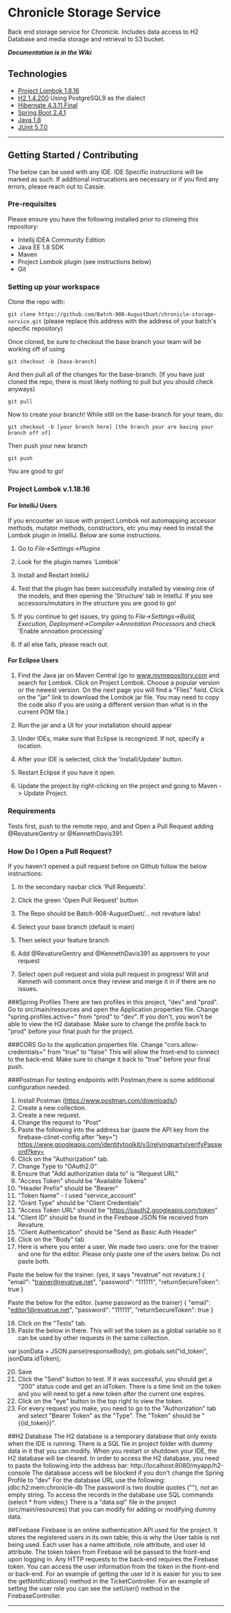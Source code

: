 # Chronicle Storage Service
Back end storage service for Chronicle. Includes data access to H2 Database and media storage and retrieval to S3 bucket.

***Documentation is in the Wiki***

## Technologies
- [Project Lombok 1.8.16](https://projectlombok.org/features/all)
- [H2 1.4.200](https://www.h2database.com/html/main.html) Using PostgreSQL9 as the dialect
- [Hibernate 4.3.11.Final](https://docs.jboss.org/hibernate/orm/4.3/manual/en-US/html_single/)
- [Spring Boot 2.4.1](https://docs.spring.io/spring-boot/docs/2.4.1/reference/html/using-spring-boot.html#using-boot-build-systems)
- [Java 1.8](https://javaee.github.io/javaee-spec/javadocs/)
- [JUnit 5.7.0](https://junit.org/junit5/docs/snapshot/release-notes/#release-notes-5.7.0)
* * *

## Getting Started / Contributing
The below can be used with any IDE. IDE Specific instructions will be marked as such. If additional instrucations are necessary or if you find any errors, please reach out to Cassie.

### Pre-requisites
Please ensure you have the following installed prior to cloneing this repository:
- Intellij IDEA Community Edition
- Java EE 1.8 SDK
- Maven
- Project Lombok plugin (see instructions below)
- Git

### Setting up your workspace
Clone the repo with:

`git clone https://github.com/Batch-908-AugustDuet/chronicle-storage-service.git` (please replace this address with the address of your batch's specific repository)

Once cloned, be sure to checkout the base branch your team will be working off of using

`git checkout -b [base-branch]`

And then pull all of the changes for the base-branch.
(If you have just cloned the repo, there is most likely nothing to pull but you should check anyways)

`git pull`

Now to create your branch! While still on the base-branch for your team, do:

`git checkout -b [your branch here] [the branch your are basing your branch off of]`

Then push your new branch

`git push`

You are good to go!


### Project Lombok v.1.18.16
#### For IntelliJ Users
If you encounter an issue with project Lombok not automapping accessor methods, mutator methods, constructors, etc you may need to install the Lombok plugin in IntelliJ. Below are some instructions.

1) Go to *File->Settings->Plugins*
2) Look for the plugin names 'Lombok'
3) Install and Restart IntelliJ
4) Test that the plugin has been successfully installed by viewing one of the models, and then opening the 'Structure' tab in IntelliJ.
If you see accessors/mutators in the structure you are good to go!

5) If you continue to get issues, try going to 
*File->Settings->Build, Execution, Deployment->Compiler->Annotation Processors*
and check 'Enable annoation processing'

8) If all else fails, please reach out.

#### For Eclipse Users
1) Find the Java jar on Maven Central (go to www.mvnrepository.com and search for Lombok. Click on Project Lombok. Choose a popular version or the newest version. On the next page you will find a "Files" field. Click on the "jar" link to download the Lombok jar file. You may need to copy the code also if you are using a different version than what is in the current POM file.)

2) Run the jar and a UI for your installation should appear

3) Under IDEs, make sure that Eclipse is recognized. If not, specify a location.

4) After your IDE is selected, click the 'Install/Update' button.

5) Restart Eclipse if you have it open.

6) Update the project by right-clicking on the project and going to Maven -> Update Project.

### Requirements
Tests first, push to the remote repo, and and Open a Pull Request adding @RevatureGentry or @KennethDavis391.

### How Do I Open a Pull Request?
If you haven't opened a pull request before on Github follow the below instructions:
1) In the secondary navbar click 'Pull Requests'.

2) Click the green 'Open Pull Request' button

3) The Repo should be Batch-908-AugustDuet/... not revature labs!

4) Select your base branch (default is main)

5) Then select your feature branch

6) Add @RevatureGentry and @KennethDavis391 as approvers to your request

7) Select open pull request and viola pull request in progress! Will and Kenneth will comment once they review and merge it in if there are no issues.

###Spring Profiles
There are two profiles in this project, "dev" and "prod".
Go to src/main/resources and open the Application.properties file.
Change "spring.profiles.active=" from "prod" to "dev". If you don't, you won't be able to view the H2 database.
Make sure to change the profile back to "prod" before your final push for the project.

###CORS
Go to the application.properties file.
Change "cors.allow-credentials=" from "true" to "false"
This will allow the front-end to connect to the back-end.
Make sure to change it back to "true" before your final push.

###Postman
For testing endpoints with Postman,there is some additional configuration needed.
1) Install Postman (https://www.postman.com/downloads/)
2) Create a new collection.
3) Create a new request.
4) Change the request to "Post"
5) Paste the following into the address bar (paste the API key from the firebase-clinet-config after "key=") https://www.googleapis.com/identitytoolkit/v3/relyingparty/verifyPassword?key=
6) Click on the "Authorization" tab.
7) Change Type to "OAuth2.0"
8) Ensure that "Add authorization data to" is "Request URL"
9) "Access Token" should be "Available Tokens"
10) "Header Prefix" should be "Bearer"
11) "Token Name" - I used "service_account"
12) "Grant Type" should be "Client Credentials"
13) "Access Token URL" should be "https://oauth2.googleapis.com/token"
14) "Client ID" should be found in the Firebase JSON file received from Revature.
15) "Client Authentication" should be "Send as Basic Auth Header"
16) Click on the "Body" tab
17) Here is where you enter a user. We made two users: one for the trainer and one for the editor. Please only paste one of the users below. Do not paste both.

Paste the below for the trainer. (yes, it says "revatrue" not revature.)
{
    "email": "trainer@revatrue.net",
    "password": "111111",
    "returnSecureToken": true
}

Paste the below for the editor. (same password as the trainer)
{
    "email": "editor1@revatrue.net",
    "password": "111111",
    "returnSecureToken": true
}

18) Click on the "Tests" tab.
19) Paste the below in there. This will set the token as a global variable so it can be used by other requests in the same collection.

var jsonData = JSON.parse(responseBody);
pm.globals.set("id_token", jsonData.idToken);

20) Save
21) Click the "Send" button to test. If it was successful, you should get a "200" status code and get an idToken. There is a time limit on the token and you will need to get a new token after the current one expires.
22) Click on the "eye" button in the top right to view the token.
23) For every request you make, you need to go to the "Authorization" tab and select "Bearer Token" as the "Type". The "Token" should be "{{id_token}}".

##H2 Database
The H2 database is a temporary database that only exists when the IDE is running. There is a SQL file in project folder with dummy data in it that you can modify. When you restart or shutdown your IDE, the H2 database will be cleared.
In order to access the H2 database, you need to paste the following into the address bar: http://localhost:8080/myapp/h2-console
The database access will be blocked if you don't change the Spring Profile to "dev"
For the database URL use the following: jdbc:h2:mem:chronicle-db
The password is two double quotes (""), not an empty string.
To access the records in the database use SQL commands (select * from video;)
There is a "data.sql" file in the project (src/main/resources) that you can modify for adding or modifying dummy data.

##Firebase
Firebase is an online authentication API used for the project.
It stores the registered users in its own table; this is why the User table is not being used.
Each user has a name attribute, role attribute, and user Id attribute.
The token token from Firebase will be passed to the front-end upon logging in.
Any HTTP requests to the back-end requires the Firebase token.
You can access the user information from the token in the front-end or back-end.
For an example of getting the user Id it is easier for you to see the getNotifications() method in the TicketController.
For an example of setting the user role you can see the setUser() method in the FirebaseController.

* * *
